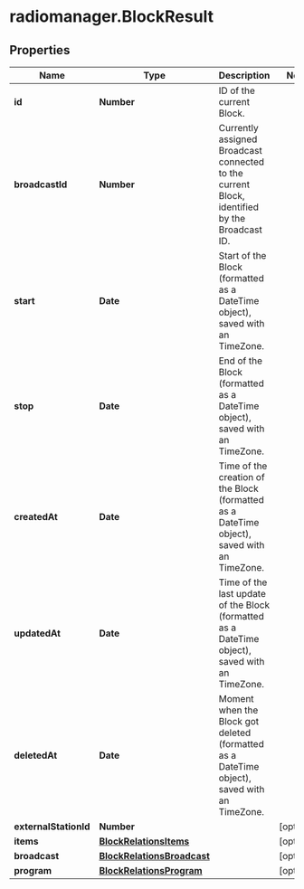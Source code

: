 # radiomanager.BlockResult

## Properties

Name | Type | Description | Notes
------------ | ------------- | ------------- | -------------
**id** | **Number** | ID of the current Block. | 
**broadcastId** | **Number** | Currently assigned Broadcast connected to the current Block, identified by the Broadcast ID. | 
**start** | **Date** | Start of the Block (formatted as a DateTime object), saved with an TimeZone. | 
**stop** | **Date** | End of the Block (formatted as a DateTime object), saved with an TimeZone. | 
**createdAt** | **Date** | Time of the creation of the Block (formatted as a DateTime object), saved with an TimeZone. | 
**updatedAt** | **Date** | Time of the last update of the Block (formatted as a DateTime object), saved with an TimeZone. | 
**deletedAt** | **Date** | Moment when the Block got deleted (formatted as a DateTime object), saved with an TimeZone. | 
**externalStationId** | **Number** |  | [optional] 
**items** | [**BlockRelationsItems**](BlockRelationsItems.md) |  | [optional] 
**broadcast** | [**BlockRelationsBroadcast**](BlockRelationsBroadcast.md) |  | [optional] 
**program** | [**BlockRelationsProgram**](BlockRelationsProgram.md) |  | [optional] 


